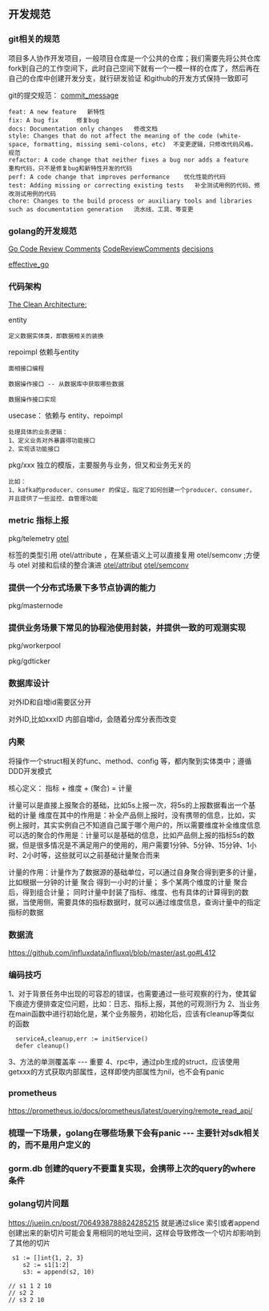 ## 开发规范

### git相关的规范
项目多人协作开发项目，一般项目仓库是一个公共的仓库；我们需要先将公共仓库fork到自己的工作空间下，此时自己空间下就有一个一模一样的仓库了，然后再在自己的仓库中创建开发分支，就行研发验证
和github的开发方式保持一致即可

git的提交规范：
[commit_message](https://github.com/angular/angular.js/blob/master/DEVELOPERS.md#commit-message-format)
```text
feat: A new feature   新特性
fix: A bug fix     修复bug
docs: Documentation only changes   修改文档
style: Changes that do not affect the meaning of the code (white-space, formatting, missing semi-colons, etc)  不变更逻辑，只修改代码风格，规范
refactor: A code change that neither fixes a bug nor adds a feature   重构代码，只不是修复bug和新特性开发的代码
perf: A code change that improves performance    优化性能的代码
test: Adding missing or correcting existing tests   补全测试用例的代码、修改测试用例的代码
chore: Changes to the build process or auxiliary tools and libraries such as documentation generation   流水线、工具、等变更
```

### golang的开发规范
[Go Code Review Comments](https://go.dev/wiki/CodeReviewComments)
[CodeReviewComments](https://github.com/golang/go/wiki/CodeReviewComments)
[decisions](https://google.github.io/styleguide/go/decisions)


[effective_go](https://go.dev/doc/effective_go#errors)


### 代码架构
[The Clean Architecture:](https://blog.cleancoder.com/uncle-bob/2012/08/13/the-clean-architecture.html)

entity
```text
定义数据实体类，即数据相关的装换
```

repoimpl  依赖与entity
```text
面相接口编程

数据操作接口 -- 从数据库中获取哪些数据

数据操作接口实现

```

usecase： 依赖与 entity、repoimpl
```text
处理具体的业务逻辑：
1、定义业务对外暴露得功能接口
2、实现该功能接口
```

pkg/xxx 独立的模版，主要服务与业务，但又和业务无关的
```text
比如：
1、kafka的producer、consumer 的保证，指定了如何创建一个producer、consumer，并且提供了一些监控、自管理功能

```


### metric 指标上报
pkg/telemetry
[otel](https://github.com/open-telemetry/opentelemetry-go)

标签的类型引用 otel/attribute ，在某些语义上可以直接复用 otel/semconv ;方便与 otel 对接和后续的整合演进
[otel/attribut](http://pkg.go.dev/go.opentelemetry.io/otel/attribute)
[otel/semconv](https://pkg.go.dev/go.opentelemetry.io/otel/semconv)


### 提供一个分布式场景下多节点协调的能力
pkg/masternode

### 提供业务场景下常见的协程池使用封装，并提供一致的可观测实现
pkg/workerpool

pkg/gdticker

### 数据库设计
对外ID和自增id需要区分开

对外ID,比如xxxID
内部自增id，会随着分库分表而改变

### 内聚
将操作一个struct相关的func、method、config 等，都内聚到实体类中；遵循DDD开发模式

核心定义：
指标 + 维度 + (聚合) = 计量

计量可以是直接上报聚合的基础，比如5s上报一次，将5s的上报数据看出一个基础的计量
维度在其中的作用是：补全产品侧上报时，没有携带的信息，比如，实例上报时，其实实例自己不知道自己属于哪个用户的，所以需要维度补全维度信息
可以选的聚合的作用是：计量可以是基础的信息，比如产品侧上报的指标5s的数据，但是很多情况是不满足用户的使用的，用户需要1分钟、5分钟、15分钟、1小时、2小时等，这些就可以之前基础计量聚合而来

计量的作用：计量作为了数据源的基础单位，可以通过自身聚合得到更多的计量，比如根据一分钟的计量 聚合 得到一小时的计量； 多个某两个维度的计量 聚合后，得到组合计量；
        同时计量中封装了指标、维度、也有具体的计算得到的数据，当使用侧，需要具体的指标数据时，就可以通过维度信息，查询计量中的指定指标的数据


### 数据流
https://github.com/influxdata/influxql/blob/master/ast.go#L412


### 编码技巧
1、对于背景任务中出现的可容忍的错误，也需要通过一些可观察的行为，使其留下痕迹方便排查定位问题，比如：日志、指标上报，其他的可观测行为
2、当业务在main函数中进行初始化是，某个业务服务，初始化后，应该有cleanup等类似的函数
```golang
  serviceA,cleanup,err := initService()
  defer cleanup()
```
3、方法的单测覆盖率 --- 重要
4、rpc中，通过pb生成的struct，应该使用getxxx的方式获取内部属性，这样即使内部属性为nil，也不会有panic

### prometheus
https://prometheus.io/docs/prometheus/latest/querying/remote_read_api/

### 梳理一下场景，golang在哪些场景下会有panic --- 主要针对sdk相关的，而不是用户定义的

### gorm.db 创建的query不要重复实现，会携带上次的query的where条件

### golang切片问题
https://juejin.cn/post/7064938788824285215
就是通过slice 索引或者append创建出来的新切片可能会复用相同的地址空间，这样会导致修改一个切片却影响到了其他的切片
```golang
 s1 := []int{1, 2, 3}
    s2 := s1[1:2]
    s3: = append(s2, 10)

// s1 1 2 10
// s2 2
// s3 2 10
```
